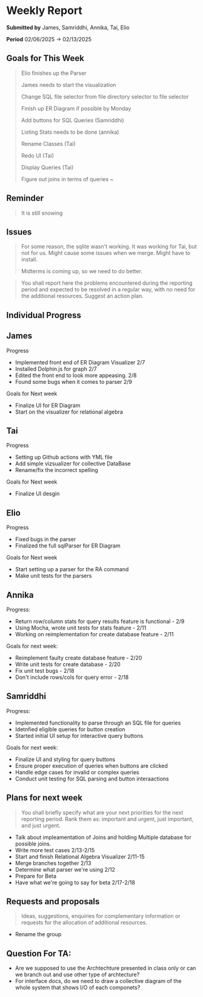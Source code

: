 Weekly Report
=============

**Submitted by** James, Samriddhi, Annika, Tai, Elio

**Period** 02/06/2025 → 02/13/2025

Goals for This Week
-------
> Elio finishes up the Parser
> 
> James needs to start the visualization
> 
> Change SQL file selector from file directory selector to file selector
> 
> Finish up ER Diagram if possible by Monday
> 
> Add buttons for SQL Queries (Samriddhi)
> 
> Listing Stats needs to be done (annika)
> 
> Rename Classes (Tai)
> 
> Redo UI (Tai) 
> 
> Display Queries (Tai)
> 
> Figure out joins in terms of queries ~ 
> 

Reminder
--------
> It is still snowing

Issues
------
> For some reason, the sqlite wasn't working. It was working for Tai, but not for us. Might cause some issues when we merge. Might have to install.
> 
> Midterms is coming up, so we need to do better.

> You shall report here the problems encountered during the reporting period and expected to be resolved in a regular way, with no need for the additional resources. Suggest an action plan.

Individual Progress 
-----------
## James
Progress
- Implemented front end of ER Diagram Visualizer 2/7
- Installed Dolphin.js for graph 2/7
- Edited the front end to look more appeasing. 2/8
- Found some bugs when it comes to parser 2/9
  
Goals for Next week
- Finalize UI for ER Diagram
- Start on the visualizer for relational algebra

## Tai
Progress
- Setting up Github actions with YML file
- Add simple vizsualizer for collective DataBase
- Rename/fix the incorrect spelling

Goals for Next week
- Finalize UI desgin

## Elio
Progress
- Fixed bugs in the parser
- Finalized the full sqlParser for ER Diagram
  
Goals for Next week
- Start setting up a parser for the RA command
- Make unit tests for the parsers

## Annika

Progress:
- Return row/column stats for query results feature is functional - 2/9
- Using Mocha, wrote unit tests for stats feature - 2/11
- Working on reimplementation for create database feature - 2/11
  
Goals for next week:
- Reimplement faulty create database feature - 2/20
- Write unit tests for create database - 2/20
- Fix unit test bugs - 2/18
- Don't include rows/cols for query error - 2/18

## Samriddhi
Progress:
- Implemented functionality to parse through an SQL file for queries
- Idetnfied eligible queries for button creation
- Started initial UI setup for interactive query buttons

Goals for next week:
- Finalize UI and styling for query buttons
- Ensure proper execution of queries when buttons are clicked
- Handle edge cases for invalid or complex queries
- Conduct unit testing for SQL parsing and button interaactions

Plans for next week
-------------------
> You shall briefly specify what are your next priorities for the next reporting period. Rank them as: important and urgent, just important, and just urgent.
- Talk about impleamentation of Joins and holding Multiple database for possible joins.
- Write more test cases 2/13-2/15
- Start and finish Relational Algebra Visualizer 2/11-15
- Merge branches together 2/13
- Determine what parser we're using 2/12
- Prepare for Beta
- Have what we're going to say for beta 2/17-2/18


Requests and proposals
----------------------
> Ideas, suggestions, enquiries for complementary information or requests for the allocation of additional resources.

- Rename the group


Question For TA:
----------------------
- Are we supposed to use the Archtechture presented in class only or can we branch out and use other type of archtecture?
- For interface docs, do we need to draw a collective diagram of the whole system that shows I/O of each componets?
